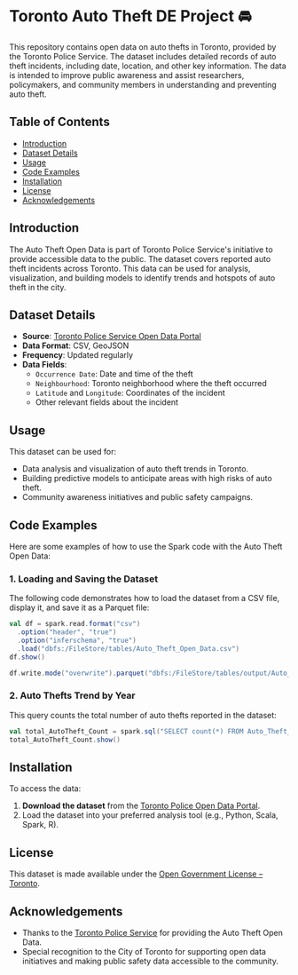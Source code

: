 # Toronto Auto Theft DE Project 🚘

This repository contains open data on auto thefts in Toronto, provided by the Toronto Police Service. The dataset includes detailed records of auto theft incidents, including date, location, and other key information. The data is intended to improve public awareness and assist researchers, policymakers, and community members in understanding and preventing auto theft.

## Table of Contents

- [Introduction](#introduction)
- [Dataset Details](#dataset-details)
- [Usage](#usage)
- [Code Examples](#code-examples)
- [Installation](#installation)
- [License](#license)
- [Acknowledgements](#acknowledgements)

## Introduction

The Auto Theft Open Data is part of Toronto Police Service's initiative to provide accessible data to the public. The dataset covers reported auto theft incidents across Toronto. This data can be used for analysis, visualization, and building models to identify trends and hotspots of auto theft in the city.

## Dataset Details

- **Source**: [Toronto Police Service Open Data Portal](https://data.torontopolice.on.ca/datasets/TorontoPS::auto-theft-open-data/about)
- **Data Format**: CSV, GeoJSON
- **Frequency**: Updated regularly
- **Data Fields**:
  - `Occurrence Date`: Date and time of the theft
  - `Neighbourhood`: Toronto neighborhood where the theft occurred
  - `Latitude` and `Longitude`: Coordinates of the incident
  - Other relevant fields about the incident

## Usage

This dataset can be used for:
- Data analysis and visualization of auto theft trends in Toronto.
- Building predictive models to anticipate areas with high risks of auto theft.
- Community awareness initiatives and public safety campaigns.

## Code Examples
Here are some examples of how to use the Spark code with the Auto Theft Open Data:

### 1. Loading and Saving the Dataset

The following code demonstrates how to load the dataset from a CSV file, display it, and save it as a Parquet file:

```scala
val df = spark.read.format("csv")
  .option("header", "true")
  .option("inferschema", "true")
  .load("dbfs:/FileStore/tables/Auto_Theft_Open_Data.csv")
df.show()

df.write.mode("overwrite").parquet("dbfs:/FileStore/tables/output/Auto_Theft_Open_Data.parquet")
```

### 2. Auto Thefts Trend by Year
This query counts the total number of auto thefts reported in the dataset:

```scala
val total_AutoTheft_Count = spark.sql("SELECT count(*) FROM Auto_Theft_Open_Data")
total_AutoTheft_Count.show()
```

## Installation

To access the data:

1. **Download the dataset** from the [Toronto Police Open Data Portal](https://data.torontopolice.on.ca/datasets/TorontoPS::auto-theft-open-data/about).
2. Load the dataset into your preferred analysis tool (e.g., Python, Scala, Spark, R).

## License

This dataset is made available under the [Open Government License – Toronto](https://open.toronto.ca/open-data-license/).

## Acknowledgements

- Thanks to the [Toronto Police Service](https://www.torontopolice.on.ca/) for providing the Auto Theft Open Data.
- Special recognition to the City of Toronto for supporting open data initiatives and making public safety data accessible to the community.
